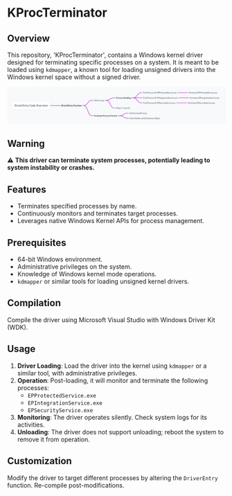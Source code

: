 
# KProcTerminator

## Overview

This repository, 'KProcTerminator', contains a Windows kernel driver designed for terminating specific processes on a system. It is meant to be loaded using `kdmapper`, a known tool for loading unsigned drivers into the Windows kernel space without a signed driver.


![KProcTerminator Diagram](https://raw.githubusercontent.com/TTayJus/KProcTerminator/main/src/ErwYHijSYPUSeyMHd3B3Ye.png)


## Warning

⚠️ **This driver can terminate system processes, potentially leading to system instability or crashes.**

## Features

- Terminates specified processes by name.
- Continuously monitors and terminates target processes.
- Leverages native Windows Kernel APIs for process management.

## Prerequisites

- 64-bit Windows environment.
- Administrative privileges on the system.
- Knowledge of Windows kernel mode operations.
- `kdmapper` or similar tools for loading unsigned kernel drivers.

## Compilation

Compile the driver using Microsoft Visual Studio with Windows Driver Kit (WDK).

## Usage

1. **Driver Loading**: Load the driver into the kernel using `kdmapper` or a similar tool, with administrative privileges.
2. **Operation**: Post-loading, it will monitor and terminate the following processes:
    - `EPProtectedService.exe`
    - `EPIntegrationService.exe`
    - `EPSecurityService.exe`
3. **Monitoring**: The driver operates silently. Check system logs for its activities.
4. **Unloading**: The driver does not support unloading; reboot the system to remove it from operation.

## Customization

Modify the driver to target different processes by altering the `DriverEntry` function. Re-compile post-modifications.

